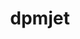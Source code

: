 ---
title: "dpmjet"
layout: cache
categories: [package, develop-2025-07-13]
meta: {"compilers": ["gcc@11.4.0"], "num_specs": 1, "num_specs_by_stack": {"hep": 1, "root": 1}, "oss": ["ubuntu22.04"], "platforms": ["linux"], "stacks": ["hep", "root"], "targets": ["x86_64_v3"], "versions": ["19.3.7"]}
spec_details: [{"compiler": "gcc@11.4.0", "hash": "e6jzhdbapeps7hc3rl6ade3xmjmglshv", "os": "ubuntu22.04", "platform": "linux", "size": "-", "stacks": ["hep", "root"], "target": "x86_64_v3", "variants": ["build_system=makefile"], "versions": ["19.3.7"]}]
---